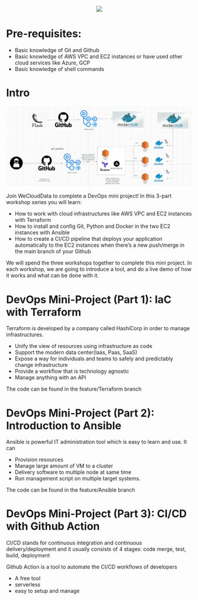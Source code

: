 <p align="center">
    <img src="https://weclouddata.com/wp-content/uploads/2022/06/WCD-Logo.svg">
</p>

# Pre-requisites:

- Basic knowledge of Git and Github
- Basic knowledge of AWS VPC and EC2 instances or have used other cloud services like Azure, GCP
- Basic knowledge of shell commands

# Intro
![](./images/Overview.png)

Join WeCloudData to complete a DevOps mini project! In this 3-part workshop series you will learn:

- How to work with cloud infrastructures like AWS VPC and EC2 instances with Terraform
- How to install and config Git, Python and Docker in the two EC2 instances with Ansible
- How to create a CI/CD pipeline that deploys your application automatically to the EC2 instances when there’s a new push/merge in the main branch of your Github

We will spend the three workshops together to complete this mini project. In each workshop, we are going to introduce a tool, and do a live demo of how it works and what can be done with it.

# DevOps Mini-Project (Part 1): IaC with Terraform

Terraform is developed by a company called HashiCorp in order to manage infrastructures.

- Unify the view of resources using infrastructure as code
- Support the modern data center(Iaas, Paas, SaaS)
- Expose a way for individuals and teams to safely and predictably change infrastructure
- Provide a workflow that is technology agnostic
- Manage anything with an API

The code can be found in the feature/Terraform branch

# DevOps Mini-Project (Part 2): Introduction to Ansible

Ansible is powerful IT administration tool which is easy to learn and use. It can

- Provision resources
- Manage large amount of VM to a cluster
- Delivery software to multiple node at same time
- Run management script on multiple target systems.

The code can be found in the feature/Ansible branch

# DevOps Mini-Project (Part 3): CI/CD with Github Action

CI/CD stands for continuous integration and continuous delivery/deployment and it usually consists of 4 stages: code merge, test, build, deployment

Github Action is a tool to automate the CI/CD workflows of developers

- A free tool
- serverless
- easy to setup and manage